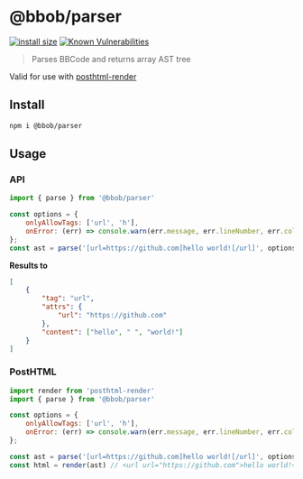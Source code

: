 # @bbob/parser
[![install size](https://packagephobia.now.sh/badge?p=@bbob/parser)](https://packagephobia.now.sh/result?p=@bbob/parser) [![Known Vulnerabilities](https://snyk.io/test/github/JiLiZART/bbob/badge.svg?targetFile=packages%2Fbbob-parser%2Fpackage.json)](https://snyk.io/test/github/JiLiZART/bbob?targetFile=packages%2Fbbob-parser%2Fpackage.json)

> Parses BBCode and returns array AST tree 

Valid for use with [posthtml-render](https://github.com/posthtml/posthtml-render)

## Install

```bash
npm i @bbob/parser
```

## Usage

### API

```js
import { parse } from '@bbob/parser'

const options = {
    onlyAllowTags: ['url', 'h'],
    onError: (err) => console.warn(err.message, err.lineNumber, err.columnNumber)
};
const ast = parse('[url=https://github.com]hello world![/url]', options)
```

**Results to** 

```json
[
    {
        "tag": "url",
        "attrs": {
            "url": "https://github.com"
        },
        "content": ["hello", " ", "world!"]
    }
]
```

### PostHTML

```js
import render from 'posthtml-render'
import { parse } from '@bbob/parser'

const options = {
    onlyAllowTags: ['url', 'h'],
    onError: (err) => console.warn(err.message, err.lineNumber, err.columnNumber)
};

const ast = parse('[url=https://github.com]hello world![/url]', options);
const html = render(ast) // <url url="https://github.com">hello world!</url>
```
